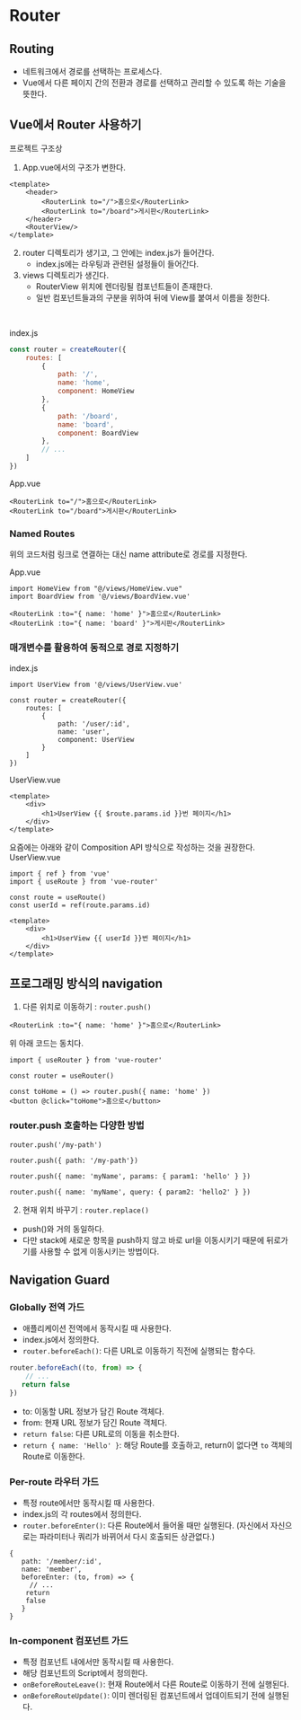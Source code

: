 # Router
## Routing
- 네트워크에서 경로를 선택하는 프로세스다.
- Vue에서 다른 페이지 간의 전환과 경로를 선택하고 관리할 수 있도록 하는 기술을 뜻한다.
## Vue에서 Router 사용하기
프로젝트 구조상
1. App.vue에서의 구조가 변한다.
```vue
<template>
    <header>
        <RouterLink to="/">홈으로</RouterLink>
        <RouterLink to="/board">게시판</RouterLink>
    </header>
    <RouterView/>
</template>
```
2. router 디렉토리가 생기고, 그 안에는 index.js가 들어간다.
    - index.js에는 라우팅과 관련된 설정들이 들어간다.
3. views 디렉토리가 생긴다.
    - RouterView 위치에 렌더링될 컴포넌트들이 존재한다.
    - 일반 컴포넌트들과의 구분을 위하여 뒤에 View를 붙여서 이름을 정한다.

<br>


index.js
```javascript
const router = createRouter({
    routes: [
        {
            path: '/',
            name: 'home',
            component: HomeView
        },
        {
            path: '/board',
            name: 'board',
            component: BoardView
        },
        // ...
    ]
})
```

App.vue
```vue
<RouterLink to="/">홈으로</RouterLink>
<RouterLink to="/board">게시판</RouterLink>
```

### Named Routes
위의 코드처럼 링크로 연결하는 대신 name attribute로 경로를 지정한다.

App.vue
```vue
import HomeView from "@/views/HomeView.vue"
import BoardView from '@/views/BoardView.vue'

<RouterLink :to="{ name: 'home' }">홈으로</RouterLink>
<RouterLink :to="{ name: 'board' }">게시판</RouterLink>
```

### 매개변수를 활용하여 동적으로 경로 지정하기
index.js
```vue
import UserView from '@/views/UserView.vue'

const router = createRouter({
    routes: [
        {
            path: '/user/:id',
            name: 'user',
            component: UserView
        }
    ]
})
```
UserView.vue
```vue
<template>
    <div>
        <h1>UserView {{ $route.params.id }}번 페이지</h1>
    </div>
</template>
```
요즘에는 아래와 같이 Composition API 방식으로 작성하는 것을 권장한다.
UserView.vue
```vue
import { ref } from 'vue'
import { useRoute } from 'vue-router'

const route = useRoute()
const userId = ref(route.params.id)

<template>
    <div>
        <h1>UserView {{ userId }}번 페이지</h1>
    </div>
</template>
```

## 프로그래밍 방식의 navigation
1. 다른 위치로 이동하기 : `router.push()`

```vue
<RouterLink :to="{ name: 'home' }">홈으로</RouterLink>
```
위 아래 코드는 동치다.
```vue
import { useRouter } from 'vue-router'

const router = useRouter()

const toHome = () => router.push({ name: 'home' })
<button @click="toHome">홈으로</button>
```

### router.push 호출하는 다양한 방법
```vue
router.push('/my-path')

router.push({ path: '/my-path'})

router.push({ name: 'myName', params: { param1: 'hello' } })

router.push({ name: 'myName', query: { param2: 'hello2' } })
```
2. 현재 위치 바꾸기 : `router.replace()`
- push()와 거의 동일하다.
- 다만 stack에 새로운 항목을 push하지 않고 바로 url을 이동시키기 때문에 뒤로가기를 사용할 수 없게 이동시키는 방법이다.

## Navigation Guard
### Globally 전역 가드
- 애플리케이션 전역에서 동작시킬 때 사용한다.
- index.js에서 정의한다.
- `router.beforeEach()`: 다른 URL로 이동하기 직전에 실행되는 함수다.
```js
router.beforeEach((to, from) => {
    // ...
   return false
})
```
- to: 이동할 URL 정보가 담긴 Route 객체다.
- from: 현재 URL 정보가 담긴 Route 객체다.
- `return false`: 다른 URL로의 이동을 취소한다.
- `return { name: 'Hello' }`: 해당 Route를 호출하고, return이 없다면 `to` 객체의 Route로 이동한다. 
### Per-route 라우터 가드
- 특정 route에서만 동작시킬 때 사용한다.
- index.js의 각 routes에서 정의한다.
- `router.beforeEnter()`: 다른 Route에서 들어올 때만 실행된다. (자신에서 자신으로는 파라미터나 쿼리가 바뀌어서 다시 호출되든 상관없다.)

```json5
{
   path: '/member/:id',
   name: 'member',
   beforeEnter: (to, from) => {
     // ...
    return
    false
   }
}
```
### In-component 컴포넌트 가드
- 특정 컴포넌트 내에서만 동작시킬 때 사용한다.
- 해당 컴포넌트의 Script에서 정의한다.
- `onBeforeRouteLeave()`: 현재 Route에서 다른 Route로 이동하기 전에 실행된다.
- `onBeforeRouteUpdate()`: 이미 렌더링된 컴포넌트에서 업데이트되기 전에 실행된다.